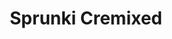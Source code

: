 ---
slug: sprunki-cremixed-2398
title: Sprunki Cremixed
description: "Sprunki Cremixed is an exciting online game. Play for free directly in your browser!"
icon: /images/popular_mods/Sprunki Cremixed.png
url: https://wowtbc.net/sprunkin/cremixed/index.html
previewImage: /images/popular_mods/Sprunki Cremixed.png
type: popular mods

# SEO配置
seo:
  title: "Sprunki Cremixed - Play Free Online Game | Fun Browser Games"
  description: "Sprunki Cremixed - Play this fun online game for free in your browser. No download required!"
  ogImage: "/images/popular_mods/Sprunki Cremixed.png"
  keywords: "sprunki-cremixed-2398, online game, browser game, free game, popular mods game, play online"

videoUrls:
  - https://www.youtube.com/embed/example1
  - https://www.youtube.com/embed/example2

whyPlay:
  title: "Why Play Sprunki Cremixed?"
  items:
    - "Immersive Gameplay: Sprunki Cremixed offers an engaging and immersive gaming experience that will keep you entertained for hours"
    - "Challenging Levels: Test your skills with increasingly difficult challenges and obstacles"
    - "Beautiful Graphics: Enjoy stunning visuals and smooth animations that bring the game world to life"
    - "Regular Updates: New content and features are added regularly to keep the game fresh and exciting"
    - "Free to Play: Experience all the fun without spending a penny"
    - "Community Features: Connect with other players, share strategies, and compete for high scores"
    - "Cross-Platform: Play on any device with a web browser, no downloads required"

features:
  title: "Key Features of Sprunki Cremixed"
  image: "/images/popular_mods/Sprunki Cremixed.png"
  items:
    - "Intuitive Controls: Easy to learn controls make Sprunki Cremixed accessible for players of all skill levels"
    - "Multiple Game Modes: Enjoy various gameplay options that provide different challenges and experiences"
    - "Character Customization: Personalize your gaming experience with unique characters and items"
    - "Achievement System: Complete special tasks to earn rewards and recognition"
    - "Leaderboards: Compete with players worldwide and see who can achieve the highest scores"

characteristics:
  title: "Game Characteristics"
  image: "/images/popular_mods/Sprunki Cremixed.png"
  items:
    - "Genre: Popular mods game with elements of strategy and skill"
    - "Difficulty: Suitable for both casual gamers and those seeking a challenge"
    - "Play Time: Quick sessions or extended gameplay, depending on your preference"
    - "Art Style: Vibrant and engaging visuals that enhance the gaming experience"
    - "Sound Design: Immersive audio that complements the gameplay perfectly"

info: "Sprunki Cremixed is an exciting online game that offers players a unique and engaging gaming experience. With its intuitive controls, stunning visuals, and challenging gameplay, Sprunki Cremixed provides hours of entertainment for players of all ages and skill levels. Whether you're looking for a quick gaming session during a break or an extended play session, Sprunki Cremixed delivers an immersive experience that will keep you coming back for more. The game features multiple levels of increasing difficulty, ensuring that players are constantly challenged as they progress. With regular updates adding new content and features, Sprunki Cremixed remains fresh and exciting, providing endless entertainment options for its growing community of players."

howToPlayIntro: "Welcome to Sprunki Cremixed! This guide will walk you through the basics and help you master the game. Whether you're a beginner or looking to improve your skills, these tips and instructions will enhance your gaming experience."

howToPlaySteps:
  - title: "Getting Started"
    description: "Begin your Sprunki Cremixed adventure by familiarizing yourself with the controls. Use your keyboard or mouse to navigate through the game interface. The tutorial will guide you through the basic mechanics and help you understand the objectives."
  - title: "Understanding the Objectives"
    description: "In Sprunki Cremixed, your main goal is to progress through levels by completing specific objectives. Each level presents unique challenges that require different strategies and approaches."
  - title: "Mastering the Controls"
    description: "Practice using the controls to improve your precision and reaction time. Sprunki Cremixed requires quick reflexes and strategic thinking to overcome obstacles and defeat opponents."
  - title: "Utilizing Power-ups"
    description: "Collect power-ups throughout the game to enhance your abilities and overcome difficult challenges. Each power-up offers unique advantages that can be crucial for success."
  - title: "Developing Strategies"
    description: "As you progress in Sprunki Cremixed, develop effective strategies for different scenarios. Analyze patterns, anticipate challenges, and adapt your approach to maximize your performance."

faq:
  title: "Frequently Asked Questions about Sprunki Cremixed"
  items:
    - question: "Is Sprunki Cremixed free to play?"
      answer: "Yes, Sprunki Cremixed is completely free to play directly in your web browser. No downloads or purchases are required to enjoy the full game experience."
    - question: "Can I play Sprunki Cremixed on mobile devices?"
      answer: "Yes, Sprunki Cremixed is optimized for both desktop and mobile play. You can enjoy the game on any device with a web browser and internet connection."
    - question: "Are there any in-game purchases?"
      answer: "While Sprunki Cremixed is free to play, there may be optional in-game purchases available for cosmetic items or additional features that don't affect core gameplay."
    - question: "How often is Sprunki Cremixed updated?"
      answer: "The developers regularly update Sprunki Cremixed with new content, features, and improvements based on player feedback and game performance."
    - question: "Can I play Sprunki Cremixed offline?"
      answer: "Currently, Sprunki Cremixed requires an internet connection to play as it's a browser-based online game."
    - question: "Is Sprunki Cremixed suitable for children?"
      answer: "Yes, Sprunki Cremixed is designed to be family-friendly and suitable for players of all ages."
    - question: "How do I report bugs or issues?"
      answer: "If you encounter any problems while playing Sprunki Cremixed, you can report them through the game's support page or contact the developers directly through their website."
    - question: "Still Have Questions?"
      answer: "If you have additional questions about Sprunki Cremixed that aren't covered in this FAQ, please visit our support center or contact our customer service team for assistance."
---
